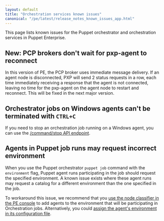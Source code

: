 ```yaml
---
layout: default
title: "Orchestration services known issues"
canonical: "/pe/latest/release_notes_known_issues_app.html"
---
```


This page lists known issues for the Puppet orchestrator and orchestration services in Puppet Enterprise.


## **New:** PCP brokers don't wait for pxp-agent to reconnect

In this version of PE, the PCP broker uses immediate message delivery. If an agent node is disconnected, PXP will send 2 status requests in a row, each time immediately receiving a response that the agent is not connected, leaving no time for the pxp-agent on the agent node to restart and reconnect. This will be fixed in the next major version. <!--ORCH-1637-->

## Orchestrator jobs on Windows agents can't be terminated with `CTRL+C`

If you need to stop an orchestration job running on a Windows agent, you can use the [/command/stop API endpoint](./orchestrator_api_commands.html#post-commandstop). <!--ORCH-1080-->


## Agents in Puppet job runs may request incorrect environment

When you use the Puppet orchestrator `puppet job` command with the `environment` flag, Puppet agent runs participating in the job should request the specified environment. A known issue exists where these agent runs may request a catalog for a different environment than the one specified in the job.

To workaround this issue, we recommend that you [use the node classifier in the PE console](./console_classes_groups.html#adding-nodes-to-a-node-group) to add agents to the environment that will be participating in Orchestration jobs. Alternatively, you could [assign the agent's environment in its configuration file]({{puppet}}/environments_assigning.html#assigning-environments-via-the-agents-config-file).









